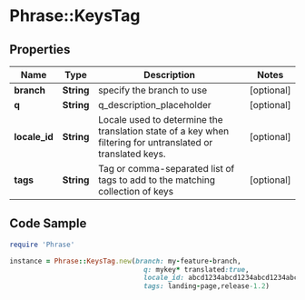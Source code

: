 # Phrase::KeysTag

## Properties

Name | Type | Description | Notes
------------ | ------------- | ------------- | -------------
**branch** | **String** | specify the branch to use | [optional] 
**q** | **String** | q_description_placeholder | [optional] 
**locale_id** | **String** | Locale used to determine the translation state of a key when filtering for untranslated or translated keys. | [optional] 
**tags** | **String** | Tag or comma-separated list of tags to add to the matching collection of keys | [optional] 

## Code Sample

```ruby
require 'Phrase'

instance = Phrase::KeysTag.new(branch: my-feature-branch,
                                 q: mykey* translated:true,
                                 locale_id: abcd1234abcd1234abcd1234abcd1234,
                                 tags: landing-page,release-1.2)
```


